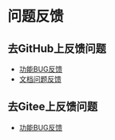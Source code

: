 # 问题反馈


## 去GitHub上反馈问题

* [功能BUG反馈](https://github.com/easyj-projects/easyj/issues/new)
* [文档问题反馈](https://github.com/easyj-projects/easyj-projects.github.io/issues/new)


## 去Gitee上反馈问题

* [功能BUG反馈](https://gitee.com/easyj-projects/easyj/issues/new)


